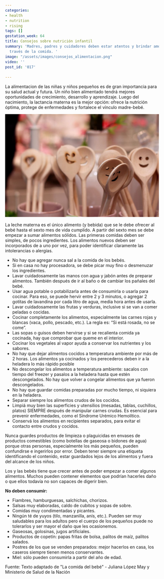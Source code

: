 ```yaml
---
categories:
- health
- nutrition
- rising
tags: []
gestation_week: 64
title: Consejos sobre nutrición infantil
summary: 'Madres, padres y cuidadores deben estar atentos y brindar amor también a
  través de la comida. '
image: "/assets/images/consejos_alimentacion.png"
video: ''
post_id: '017'

---
```

La alimentacion de las niñas y niños pequeños es de gran importancia para su salud actual y futura. Un niño bien alimentado tendrá mejores oportunidades de crecimiento, desarrollo y aprendizaje. Luego del nacimiento, la lactancia materna es la mejor opción: ofrece la nutrición óptima, protege de enfermedades y fortalece el vínculo madre-bebé. 

![](/assets/images/image827.png)

La leche materna es el único alimento (y bebida) que se le debe ofrecer al bebé hasta el sexto mes de vida cumplido. A partir del sexto mes se debe empezar a sumar alimentos sólidos. Las primeras comidas deben ser simples, de pocos ingredientes. Los alimentos nuevos deben ser incorporados de a uno por vez, para poder identificar claramente las intolerancias o alergias. 

* No hay que agregar nunca sal a la comida de los bebés. 
* Si en casa no hay procesadora, se debe picar muy fino o desmenuzar los ingredientes. 
* Lavar cuidadosamente las manos con agua y jabón antes de preparar alimentos. También después de ir al baño o de cambiar los pañales del bebé. 
* Usar agua potable o potabilizarla antes de consumirla o usarla para cocinar. Para eso, se puede hervir entre 2 y 3 minutos, o agregar 2 gotitas de lavandina por cada litro de agua, media hora antes de usarla. 
* Lavar cuidadosamente las frutas y verduras, inclusive si se van a comer peladas o cocidas. 
* Cocinar completamente los alimentos, especialmente las carnes rojas y blancas (vaca, pollo, pescado, etc.). La regla es: “Si está rosada, no se come”.
* Las sopas o guisos deben hervirse y si se recalienta comida ya cocinada, hay que comprobar que queme en el interior. 
* Cocinar los vegetales al vapor ayuda a conservar los nutrientes y los sabores.
* No hay que dejar alimentos cocidos a temperatura ambiente por más de 2 horas. Los alimentos ya cocinados y los perecederos deben ir a la heladera lo más rápido posible 
* No descongelar los alimentos a temperatura ambiente: sacalos con tiempo del freezer y pasalos a la heladera hasta que estén descongelados. No hay que volver a congelar alimentos que ya fueron descongelados. 
* No hay que guardar comidas preparadas por mucho tiempo, ni siquiera en la heladera. 
* Separar siempre los alimentos crudos de los cocidos. 
* Limpiá muy bien las superficies y  utensilios (mesadas, tablas, cuchillos, platos) SIEMPRE después de manipular carnes crudas. Es esencial para prevenir enfermedades, como el Síndrome Urémico Hemolítico.
* Conservá los alimentos en recipientes separados, para evitar el contacto entre crudos y cocidos. 

Nunca guardes productos de limpieza o plaguicidas en envases de productos comestibles (como botellas de gaseosa o bidones de agua) porque otras personas, especialmente los más pequeños, pueden confundirse e ingerirlos por error. Deben tener siempre una etiqueta identificando el contenido, estar guardados lejos de los alimentos y fuera del alcance de los niños. 

Los y las bebés tiene que crecer antes de poder empezar a comer algunos alimentos. Muchos pueden contener elementos que podrían hacerles daño o que ellos todavía no son capaces de digerir bien. 

**No deben consumir:** 

* Fiambres, hamburguesas, salchichas, chorizos. 
* Salsas muy elaboradas, caldo de cubitos y sopas de sobre. 
* Comidas muy condimentadas y picantes. 
* Ningún té de yuyos (tilo, manzanilla, anís, etc.). Pueden ser muy saludables para los adultos pero el cuerpo de los pequeños puede no tolerarlos y ser mayor el daño que les ocasionemos. 
* Gaseosas, golosinas, jugos artificiales. 
* Productos de copetín: papas fritas de bolsa, palitos de maíz, palitos salados. 
* Postres de los que se venden preparados: mejor hacerlos en casa, los caseros siempre tienen menos conservantes. 
* Miel: sólo pueden consumirla a partir del año de edad. 

Fuente: Texto adaptado de "La comida del bebé" - Juliana López May y Ministerio de Salud de la Nación